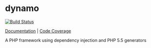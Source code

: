 dynamo
======

[![Build Status](https://travis-ci.org/lord2800/dynamo.png?branch=master)](https://travis-ci.org/lord2800/dynamo)

[Documentation](https://lord2800.github.io/dynamo/) | [Code Coverage](https://lord2800.github.io/dynamo/coverage/)

A PHP framework using dependency injection and PHP 5.5 generators
